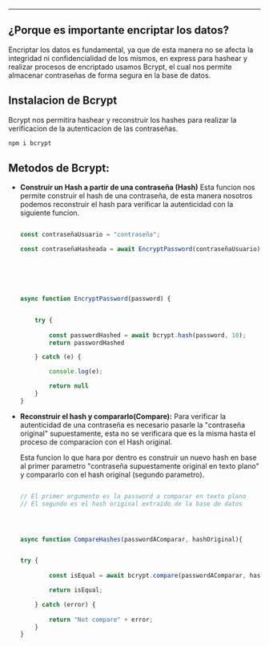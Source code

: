 
---
## ¿Porque es importante encriptar los datos?
Encriptar los datos es fundamental, ya que de esta manera no se afecta la integridad ni confidencialidad de los mismos, en express para hashear y realizar procesos de encriptado usamos Bcrypt, el cual nos permite almacenar contraseñas de forma segura en la base de datos.

## Instalacion de Bcrypt
Bcrypt nos permitira hashear y reconstruir los hashes para realizar la verificacion de la autenticacion de las contraseñas.

```bash
npm i bcrypt
```

## Metodos de Bcrypt:


- **Construir un Hash a partir de una contraseña (Hash)**
	 Esta funcion nos permite construir el hash de una contraseña, de esta manera nosotros podemos reconstruir el hash para verificar la autenticidad con la siguiente funcion.
	 
	```js

	const contraseñaUsuario = "contraseña";

	const contraseñaHasheada = await EncryptPassword(contraseñaUsuario);




	

	async function EncryptPassword(password) {
	
	
	    try {
	        
	        const passwordHashed = await bcrypt.hash(password, 10);    
	        return passwordHashed
	
	    } catch (e) {
	
	        console.log(e);
	
	        return null
	    }
	}
	```


- **Reconstruir el hash y compararlo(Compare):**
	 Para verificar la autenticidad de una contraseña es necesario pasarle la "contraseña original" supuestamente, esta no se verificara que es la misma hasta el proceso de comparacion con el Hash original.
	 
	 Esta funcion lo que hara por dentro es construir un nuevo hash en base al primer parametro "contraseña supuestamente original en texto plano" y compararlo con el hash original (segundo parametro).
	```js

	// El primer argumento es la password a comparar en texto plano
	// El segundo es el hash original extraido de la base de datos




	async function CompareHashes(passwordAComparar, hashOriginal){


    try {
	        
	        const isEqual = await bcrypt.compare(passwordAComparar, hashOriginal);
	
	        return isEqual;
	
	    } catch (error) {
	        
	        return "Not compare" + error;
	    }
	}


	 
	```
